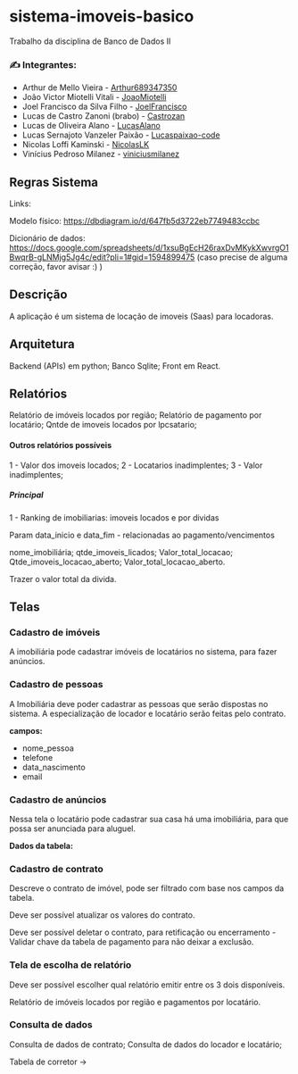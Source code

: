 # sistema-imoveis-basico
Trabalho da disciplina de Banco de Dados II


### :writing_hand: Integrantes:

- Arthur de Mello Vieira - [Arthur689347350](https://github.com/Arthur689347350)
- João Victor Miotelli Vitali - [JoaoMiotelli](https://github.com/JoaoMiotelli)
- Joel Francisco da Silva Filho - [JoelFrancisco](https://github.com/JoelFrancisco)
- Lucas de Castro Zanoni (brabo) - [Castrozan](https://github.com/Castrozan)
- Lucas de Oliveira Alano - [LucasAlano](https://github.com/LucasAlano)
- Lucas Sernajoto Vanzeler Paixão - [Lucaspaixao-code](https://github.com/Lucaspaixao-code)
- Nicolas Loffi Kaminski - [NicolasLK](https://github.com/NicolasLK)
- Vinícius Pedroso Milanez - [viniciusmilanez](https://github.com/viniciusmilanez)

## Regras Sistema

Links:

Modelo físico: https://dbdiagram.io/d/647fb5d3722eb7749483ccbc


Dicionário de dados: https://docs.google.com/spreadsheets/d/1xsuBgEcH26raxDvMKykXwvrgO1BwqrB-gLNMjg5Jg4c/edit?pli=1#gid=1594899475 (caso precise de alguma correção, favor avisar :) )

## Descrição

A aplicação é um sistema de locação de imoveis (Saas) para locadoras. 

## Arquitetura

Backend (APIs) em python;
Banco Sqlite;
Front em React.

## Relatórios

Relatório de imóveis locados por região;
Relatório de pagamento por locatário;
Qntde de imoveis locados por lpcsatario;

#### Outros relatórios possíveis

1 - Valor dos imoveis locados;
2 - Locatarios inadimplentes;
3 - Valor inadimplentes;

##### Principal
1 - Ranking de imobiliarias:  imoveis locados e por dividas

Param data_inicio e data_fim - relacionadas ao pagamento/vencimentos

nome_imobiliária;
qtde_imoveis_licados;
Valor_total_locacao;
Qtde_imoveis_locacao_aberto;
Valor_total_locacao_aberto.

Trazer o valor total da divida.

## Telas

### Cadastro de imóveis

A imobiliária pode cadastrar imóveis de locatários no sistema, para fazer anúncios.

### Cadastro de pessoas

A Imobiliária deve poder cadastrar as pessoas que serão dispostas no sistema. A especialização de locador e locatário serão feitas pelo contrato.

**campos:** 
- nome_pessoa
- telefone
- data_nascimento
- email

### Cadastro de anúncios 

Nessa tela o locatário pode cadastrar sua casa há uma imobiliária, para que possa ser anunciada para aluguel.

**Dados da tabela:**

### Cadastro de contrato

Descreve o contrato de imóvel, pode ser filtrado com base nos campos da tabela.

Deve ser possível atualizar os valores do contrato.

Deve ser possível deletar o contrato, para retificação ou encerramento - Validar chave da tabela de pagamento para não deixar a exclusão.

### Tela de escolha de relatório

Deve ser possível escolher qual relatório emitir entre os 3 dois disponíveis.

Relatório de imóveis locados por região e pagamentos por locatário.

### Consulta de dados

Consulta de dados de contrato;
Consulta de dados do locador e locatário;


Tabela de corretor ->
